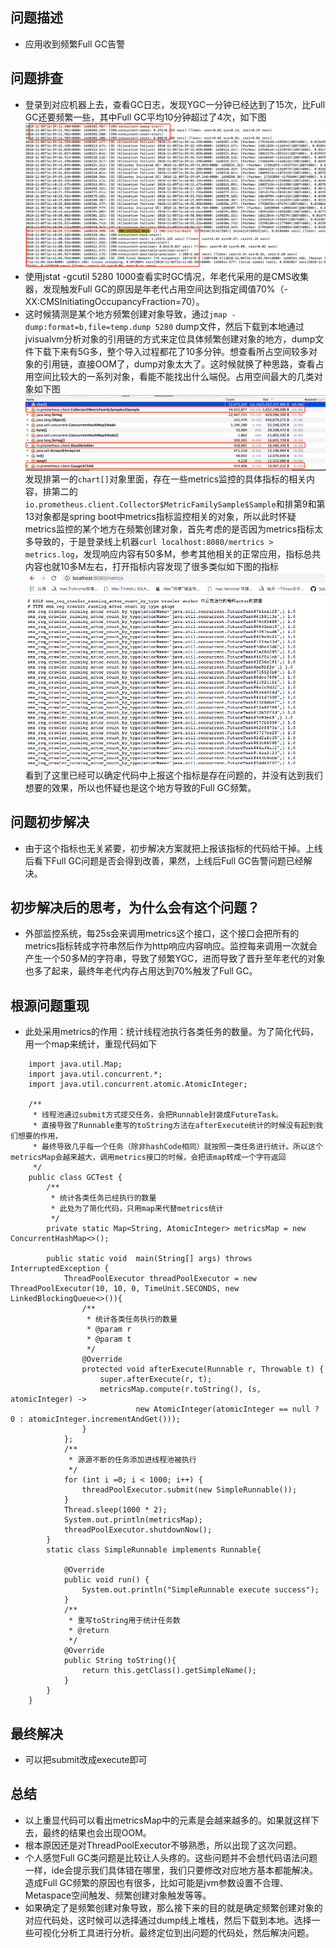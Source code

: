 ## 问题描述
* 应用收到频繁Full GC告警
## 问题排查
* 登录到对应机器上去，查看GC日志，发现YGC一分钟已经达到了15次，比Full GC还要频繁一些，其中Full GC平均10分钟超过了4次，如下图<br>
![](https://raw.githubusercontent.com/wycm/md-image/master/2018-11-05/1.png)
* 使用jstat -gcutil 5280 1000查看实时GC情况，年老代采用的是CMS收集器，发现触发Full GC的原因是年老代占用空间达到指定阈值70%（-XX:CMSInitiatingOccupancyFraction=70）。
* 这时候猜测是某个地方频繁创建对象导致，通过`jmap -dump:format=b,file=temp.dump 5280` dump文件，然后下载到本地通过jvisualvm分析对象的引用链的方式来定位具体频繁创建对象的地方，dump文件下载下来有5G多，整个导入过程都花了10多分钟。想查看所占空间较多对象的引用链，直接OOM了，dump对象太大了。这时候就换了种思路，查看占用空间比较大的一系列对象，看能不能找出什么端倪。占用空间最大的几类对象如下图<br>
![](https://raw.githubusercontent.com/wycm/md-image/master/2018-11-05/3.png)
发现排第一的`chart[]`对象里面，存在一些metrics监控的具体指标的相关内容，排第二的`io.prometheus.client.Collector$MetricFamilySample$Sample`和排第9和第13对象都是spring boot中metrics指标监控相关的对象，所以此时怀疑metrics监控的某个地方在频繁创建对象，首先考虑的是否因为metrics指标太多导致的，于是登录线上机器`curl localhost:8080/mertrics > metrics.log`，发现响应内容有50多M，参考其他相关的正常应用，指标总共内容也就10多M左右，打开指标内容发现了很多类似如下图的指标<br>
![](https://raw.githubusercontent.com/wycm/md-image/master/2018-11-05/4.png)
 <br>看到了这里已经可以确定代码中上报这个指标是存在问题的，并没有达到我们想要的效果，所以也怀疑也是这个地方导致的Full GC频繁。
## 问题初步解决
* 由于这个指标也无关紧要，初步解决方案就把上报该指标的代码给干掉。上线后看下Full GC问题是否会得到改善，果然，上线后Full GC告警问题已经解决。
## 初步解决后的思考，为什么会有这个问题？
* 外部监控系统，每25s会来调用metrics这个接口，这个接口会把所有的metrics指标转成字符串然后作为http响应内容响应。监控每来调用一次就会产生一个50多M的字符串，导致了频繁YGC，进而导致了晋升至年老代的对象也多了起来，最终年老代内存占用达到70%触发了Full GC。  
## 根源问题重现
* 此处采用metrics的作用：统计线程池执行各类任务的数量。为了简化代码，用一个map来统计，重现代码如下
```
    import java.util.Map;
    import java.util.concurrent.*;
    import java.util.concurrent.atomic.AtomicInteger;
    
    /**
     * 线程池通过submit方式提交任务，会把Runnable封装成FutureTask。
     * 直接导致了Runnable重写的toString方法在afterExecute统计的时候没有起到我们想要的作用，
     * 最终导致几乎每一个任务（除非hashCode相同）就按照一类任务进行统计。所以这个metricsMap会越来越大，调用metrics接口的时候，会把该map转成一个字符返回
     */
    public class GCTest {
        /**
         * 统计各类任务已经执行的数量
         * 此处为了简化代码，只用map来代替metrics统计
         */
        private static Map<String, AtomicInteger> metricsMap = new ConcurrentHashMap<>();
    
        public static void  main(String[] args) throws InterruptedException {
            ThreadPoolExecutor threadPoolExecutor = new ThreadPoolExecutor(10, 10, 0, TimeUnit.SECONDS, new LinkedBlockingQueue<>()){
                /**
                 * 统计各类任务执行的数量
                 * @param r
                 * @param t
                 */
                @Override
                protected void afterExecute(Runnable r, Throwable t) {
                    super.afterExecute(r, t);
                    metricsMap.compute(r.toString(), (s, atomicInteger) ->
                            new AtomicInteger(atomicInteger == null ? 0 : atomicInteger.incrementAndGet()));
                }
            };
            /**
             * 源源不断的任务添加进线程池被执行
             */
            for (int i =0; i < 1000; i++) {
                threadPoolExecutor.submit(new SimpleRunnable());
            }
            Thread.sleep(1000 * 2);
            System.out.println(metricsMap);
            threadPoolExecutor.shutdownNow();
        }
        static class SimpleRunnable implements Runnable{
    
            @Override
            public void run() {
                System.out.println("SimpleRunnable execute success");
            }
            /**
             * 重写toString用于统计任务数
             * @return
             */
            @Override
            public String toString(){
                return this.getClass().getSimpleName();
            }
        }
    }
```

## 最终解决
* 可以把submit改成execute即可
## 总结
* 以上重显代码可以看出metricsMap中的元素是会越来越多的。如果就这样下去，最终的结果也会出现OOM。
* 根本原因还是对ThreadPoolExecutor不够熟悉，所以出现了这次问题。
* 个人感觉Full GC类问题是比较让人头疼的。这些问题并不会想代码语法问题一样，ide会提示我们具体错在哪里，我们只要修改对应地方基本都能解决。造成Full GC频繁的原因也有很多，比如可能是jvm参数设置不合理、Metaspace空间触发、频繁创建对象触发等等。
* 如果确定了是频繁创建对象导致，那么接下来的目的就是确定频繁创建对象的对应代码处，这时候可以选择通过dump线上堆栈，然后下载到本地。选择一些可视化分析工具进行分析。最终定位到出问题的代码处，然后解决问题。